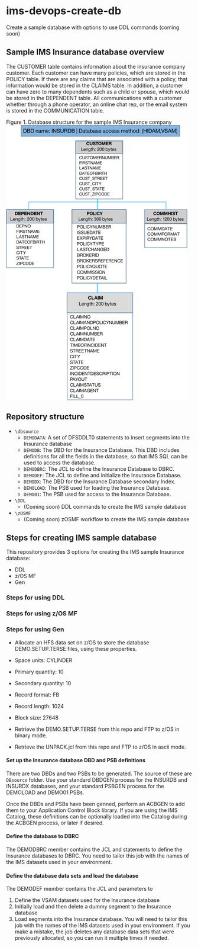 # ims-devops-create-db
Create a sample database with options to use DDL commands (coming soon)



## Sample IMS Insurance database overview

The CUSTOMER table contains information about the insurance company customer. Each customer can have many policies, which are stored in the POLICY table. If there are any claims that are associated with a policy, that information would be stored in the CLAIMS table. In addition, a customer can have zero to many dependents such as a child or spouse, which would be stored in the DEPENDENT table. All communications with a customer whether through a phone operator, an online chat rep, or the email system is stored in the COMMUNICATION table.

Figure 1. Database structure for the sample IMS Insurance company
![dbschema](./media/dbschema.png)


## Repository structure

* `\dbsource`
  * `DEMODATA`: A set of DFSDDLT0 statements to insert segments into the Insurance database
  * `DEMODB`: The DBD for the Insurance Database. This DBD includes definitions for all the fields in the database, so that IMS SQL can be used to access the database.
  * `DEMODBRC`: The JCL to define the Insurance Database to DBRC. 
  * `DEMODEF`: The JCL to define and initialize the Insurance Database.
  * `DEMODX`: The DBD for the Insurance Database secondary Index.
  * `DEMOLOAD`: The PSB used for loading the Insurance Database.
  * `DEMO01`: The PSB used for access to the Insurance Database.
* `\DDL` 
  * (Coming soon) DDL commands to create the IMS sample database 
* `\zOSMF`
  * (Coming soon) zOSMF workflow to create the IMS sample database

## Steps for creating IMS sample database

This repository provides 3 options for creating the IMS sample Insurance database:
* DDL
* z/OS MF
* Gen

### Steps for using DDL 

### Steps for using z/OS MF

### Steps for using Gen

* Allocate an HFS data set on z/OS to store the database DEMO.SETUP.TERSE files, using these properties.
* Space units: CYLINDER
* Primary quantity: 10
* Secondary quantity: 10
* Record format: FB
* Record length: 1024
* Block size: 27648

* Retrieve the DEMO.SETUP.TERSE from this repo and FTP to z/OS in binary mode.
* Retrieve the UNPACK.jcl from this repo and FTP to z/OS in ascii mode.


#### Set up the Insurance database DBD and PSB definitions
There are two DBDs and two PSBs to be generated. The source of these are `DBsource` folder. Use your standard DBDGEN process for the INSURDB and INSURDX databases, and your standard PSBGEN process for the DEMOLOAD and DEMO01 PSBs.

Once the DBDs and PSBs have been genned, perform an ACBGEN to add them to your Application Control Block library. If you are using the IMS Catalog, these definitions can be optionally loaded into the Catalog during the ACBGEN process, or later if desired.

#### Define the database to DBRC
The DEMODBRC member contains the JCL and statements to define the Insurance databases to DBRC. You need to tailor this job with the names of the IMS datasets used in your environment.

#### Define the database data sets and load the database
The DEMODEF member contains the JCL and parameters to
1. Define the VSAM datasets used for the Insurance database
2. Initially load and then delete a dummy segment to the Insurance database 
3. Load segments into the Insurance database.
You will need to tailor this job with the names of the IMS datasets used in your environment. If you make a mistake, the job deletes any database data sets that were previously allocated, so you can run it multiple times if needed.

